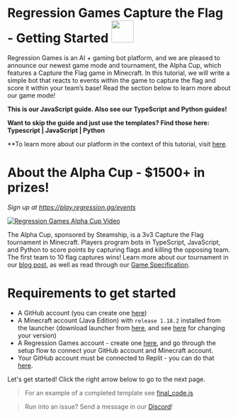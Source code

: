 # Regression Games Capture the Flag - Getting Started <a href="https://play.regression.gg"><img src="images/rg_long.png" height="50px"/></a>

Regression Games is an AI + gaming bot platform, and we are pleased to announce our newest game mode and tournament, the Alpha Cup, which features a Capture the Flag game in Minecraft. In this tutorial, we will write a simple bot that reacts to events within the game to capture the flag and score it within your team’s base! Read the section below to learn more about our game mode!

**This is our JavaScript guide. Also see our TypeScript and Python guides!**

**Want to skip the guide and just use the templates? Find those here: Typescript | JavaScript | Python**

**To learn more about our platform in the context of this tutorial, visit [here](https://medium.com/@RGAaron/writing-an-event-based-capture-the-flag-bot-in-minecraft-fdc7c82b766b).

# About the Alpha Cup - $1500+ in prizes!
_Sign up at https://play.regression.gg/events_

[![Regression Games Alpha Cup Video](https://img.youtube.com/vi/RgUIYXuewzU/0.jpg)](http://www.youtube.com/watch?v=RgUIYXuewzU "Regression Games Alpha Cup Video")

The Alpha Cup, sponsored by Steamship, is a 3v3 Capture the Flag tournament in Minecraft.
Players program bots in TypeScript, JavaScript, and Python to score points by capturing
flags and killing the opposing team. The first team to 10 flag captures wins! Learn more
about our tournament in our [blog post](https://medium.com/@RGAaron/regression-games-announces-the-alpha-cup-cd1815e7ef9c), as well as read through our [Game Specification](https://regressiongg.notion.site/Capture-the-Flag-Game-Specification-bc72be0f38df427287ec428006d1d299).

# Requirements to get started

* A GitHub account (you can create one [here](https://github.com))
* A Minecraft account (Java Edition) with `release 1.18.2` installed from the launcher (download launcher from [here](https://www.minecraft.net/en-us/download), and see [here](https://help.minecraft.net/hc/en-us/articles/360034754852-Change-Game-Version-for-Minecraft-Java-Edition) for changing your version)
* A Regression Games account - create one [here](https://play.regression.gg), and go through the setup flow to connect your GitHub account and Minecraft account.
* Your GitHub account must be connected to Replit - you can do that [here](https://replit.com/account#connected-services).

Let's get started! Click the right arrow below to go to the next page.

> For an example of a completed template see [final_code.js](#final_code.js)

> Run into an issue? Send a message in our [Discord](https://discord.gg/925SYVse2H)!